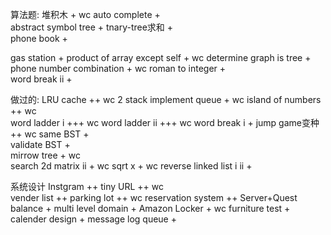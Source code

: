 算法题:
堆积木                        +      wc
auto complete                 +    
abstract symbol tree          +
tnary-tree求和                +    
phone book                    +    

gas station                   +
product of array except self  +      wc
determine graph is tree       +      
phone number combination      +      wc
roman to integer              +    
word break ii                 +

做过的:
LRU cache                     ++     wc
2 stack implement queue       +      wc
island of numbers             ++     wc    
word ladder i                 +++    wc
word ladder ii                +++    wc
word break i                  +
jump game变种                 ++     wc
same BST                      +          
validate BST                  +  
mirrow tree                   +      wc  
search 2d matrix ii           +      wc
sqrt x                        +      wc
reverse linked list i ii      +      

系统设计
Instgram                      ++
tiny URL                      ++  wc  
vender list                   ++
parking lot                   ++  wc
reservation system            ++
Server+Quest balance          +
multi level domain            +
Amazon Locker                 +  wc
furniture test                +  
calender design               +
message log queue             +
